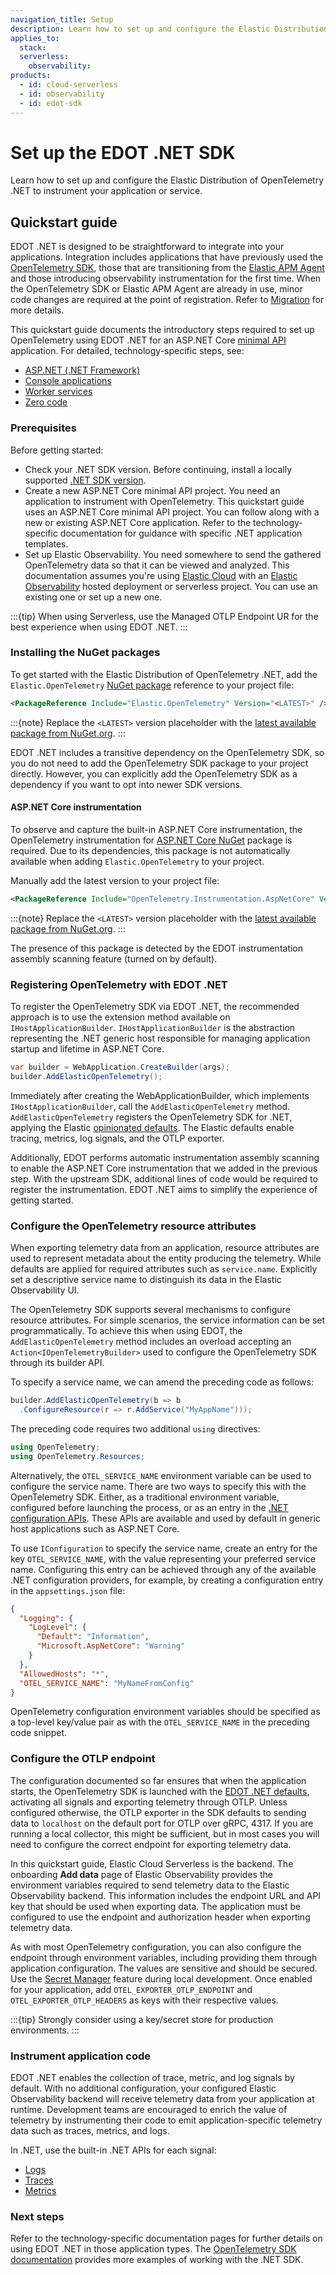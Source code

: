 ```yaml
---
navigation_title: Setup
description: Learn how to set up and configure the Elastic Distribution of OpenTelemetry .NET to instrument your application or service.
applies_to:
  stack:
  serverless:
    observability:
products:
  - id: cloud-serverless
  - id: observability
  - id: edot-sdk
---
```


# Set up the EDOT .NET SDK

Learn how to set up and configure the Elastic Distribution of OpenTelemetry .NET to instrument your application or service.

## Quickstart guide

EDOT .NET is designed to be straightforward to integrate into your applications. Integration includes applications that have previously used the [OpenTelemetry SDK](https://opentelemetry.io/docs/languages/net/), those that are transitioning from the [Elastic APM Agent](https://www.elastic.co/guide/en/apm/agent/dotnet/current/index.html) and those introducing observability instrumentation for the first time. When the OpenTelemetry SDK or Elastic APM Agent are already in use, minor code changes are required at the point of registration. Refer to [Migration](../migration.md) for more details.

This quickstart guide documents the introductory steps required to set up OpenTelemetry using EDOT .NET for an ASP.NET Core 
[minimal API](https://learn.microsoft.com/aspnet/core/fundamentals/minimal-apis) application. For detailed, technology-specific steps, see:

* [ASP.NET (.NET Framework)](./aspnet.md)
* [Console applications](./console.md)
* [Worker services](./worker-services.md)
* [Zero code](./zero-code.md)

### Prerequisites

Before getting started:

* Check your .NET SDK version. Before continuing, install a locally supported [.NET SDK version](https://dotnet.microsoft.com/en-us/download/dotnet).
* Create a new ASP.NET Core minimal API project. You need an application to instrument with OpenTelemetry. This quickstart guide uses an ASP.NET Core minimal API project. You can follow along with a new or existing ASP.NET Core application. Refer to the technology-specific documentation for guidance with specific .NET application templates. 
* Set up Elastic Observability. You need somewhere to send the gathered OpenTelemetry data so that it can be viewed and analyzed. This documentation assumes you're using [Elastic Cloud](https://www.elastic.co/cloud) with an [Elastic Observability](https://www.elastic.co/observability) hosted deployment or serverless project. You can use an existing one or set up a new one.

:::{tip}
When using Serverless, use the Managed OTLP Endpoint UR for the best experience when using EDOT .NET.
:::

### Installing the NuGet packages

To get started with the Elastic Distribution of OpenTelemetry .NET, add the `Elastic.OpenTelemetry` [NuGet package](https://www.nuget.org/packages/Elastic.OpenTelemetry)
reference to your project file:

```xml
<PackageReference Include="Elastic.OpenTelemetry" Version="<LATEST>" />
```

:::{note}
Replace the `<LATEST>` version placeholder with the [latest available package from NuGet.org](https://www.nuget.org/packages/Elastic.OpenTelemetry).
:::

EDOT .NET includes a transitive dependency on the OpenTelemetry SDK, so you do not need to add the OpenTelemetry SDK package to your project directly. However,
you can explicitly add the OpenTelemetry SDK as a dependency if you want to opt into newer SDK versions.

#### ASP.NET Core instrumentation

To observe and capture the built-in ASP.NET Core instrumentation, the OpenTelemetry instrumentation for [ASP.NET Core NuGet](https://www.nuget.org/packages/OpenTelemetry.Instrumentation.AspNetCore) package is required. Due to its dependencies, this package is not automatically available when adding `Elastic.OpenTelemetry` to your project.

Manually add the latest version to your project file:

```xml
<PackageReference Include="OpenTelemetry.Instrumentation.AspNetCore" Version="<LATEST>" />
```

:::{note}
Replace the `<LATEST>` version placeholder with the [latest available package from NuGet.org](https://www.nuget.org/packages/OpenTelemetry.Instrumentation.AspNetCore).
:::

The presence of this package is detected by the EDOT instrumentation assembly scanning feature (turned on by default).

### Registering OpenTelemetry with EDOT .NET

To register the OpenTelemetry SDK via EDOT .NET, the recommended approach is to use the extension method available on `IHostApplicationBuilder`. `IHostApplicationBuilder` is the abstraction representing the .NET generic host responsible for managing application startup and lifetime in ASP.NET Core.

```csharp
var builder = WebApplication.CreateBuilder(args);
builder.AddElasticOpenTelemetry();
```

Immediately after creating the WebApplicationBuilder, which implements `IHostApplicationBuilder`, call the `AddElasticOpenTelemetry` method. `AddElasticOpenTelemetry` registers the OpenTelemetry SDK for .NET, applying the Elastic [opinionated defaults](./edot-defaults.md). The Elastic defaults enable tracing, metrics, log signals, and the OTLP exporter.

Additionally, EDOT performs automatic instrumentation assembly scanning to enable the ASP.NET Core instrumentation that we added in the previous step. With the upstream SDK, additional lines of code would be required to register the instrumentation. EDOT .NET aims to simplify the experience of getting started.

### Configure the OpenTelemetry resource attributes

When exporting telemetry data from an application, resource attributes are used to represent metadata about the entity producing the telemetry. While defaults are applied for required attributes such as `service.name`. Explicitly set a descriptive service name to distinguish its data in the Elastic Observability UI.

The OpenTelemetry SDK supports several mechanisms to configure resource attributes. For simple scenarios, the service information can be set programmatically. To achieve this when using EDOT, the `AddElasticOpenTelemetry` method includes an overload accepting an `Action<IOpenTelemetryBuilder>` used to configure the OpenTelemetry SDK through its builder API.

To specify a service name, we can amend the preceding code as follows:

```csharp
builder.AddElasticOpenTelemetry(b => b
  .ConfigureResource(r => r.AddService("MyAppName")));
```

The preceding code requires two additional `using` directives:

```csharp
using OpenTelemetry;
using OpenTelemetry.Resources;
```

Alternatively, the `OTEL_SERVICE_NAME` environment variable can be used to configure the service name. There are two ways to specify this with the OpenTelemetry SDK. Either, as a traditional environment variable, configured before launching the process, or as an entry in the [.NET configuration APIs](https://learn.microsoft.com/dotnet/core/extensions/configuration). These APIs are available and used by default in generic host applications such as ASP.NET Core.

To use `IConfiguration` to specify the service name, create an entry for the key `OTEL_SERVICE_NAME`, with the value representing your preferred service name. Configuring this entry can be achieved through any of the available .NET configuration providers, for example, by creating a configuration entry in the `appsettings.json` file:

```json
{
  "Logging": {
    "LogLevel": {
      "Default": "Information",
      "Microsoft.AspNetCore": "Warning"
    }
  },
  "AllowedHosts": "*",
  "OTEL_SERVICE_NAME": "MyNameFromConfig"
}
```

OpenTelemetry configuration environment variables should be specified as a top-level key/value pair as with the `OTEL_SERVICE_NAME` in the preceding code snippet.

### Configure the OTLP endpoint

The configuration documented so far ensures that when the application starts, the OpenTelemetry SDK is launched with the [EDOT .NET defaults](./edot-defaults.md), activating all signals and exporting telemetry through OTLP. Unless configured otherwise, the OTLP exporter in the SDK defaults to sending data to `localhost` on the default port for OTLP over gRPC, 4317. If you are running a local collector, this might be sufficient, but in most cases you will need to configure the correct endpoint for exporting telemetry data.

In this quickstart guide, Elastic Cloud Serverless is the backend. The onboarding **Add data** page of Elastic Observability provides the environment variables required to send telemetry data to the Elastic Observability backend. This information includes the endpoint URL and API key that should be used when exporting data. The application must be configured to use the endpoint and authorization header when exporting telemetry data.

As with most OpenTelemetry configuration, you can also configure the endpoint through environment variables, including providing them through application configuration. The values are sensitive and should be secured. Use the [Secret Manager](https://learn.microsoft.com/aspnet/core/security/app-secrets) feature during local development. Once enabled
for your application, add `OTEL_EXPORTER_OTLP_ENDPOINT` and `OTEL_EXPORTER_OTLP_HEADERS` as keys with their respective values.

:::{tip}
Strongly consider using a key/secret store for production environments.
:::

### Instrument application code

EDOT .NET enables the collection of trace, metric, and log signals by default. With no additional configuration, your configured Elastic Observability backend will receive telemetry data from your application at runtime. Development teams are encouraged to enrich the value of telemetry by instrumenting their code to emit application-specific telemetry data such as traces, metrics, and logs. 

In .NET, use the built-in .NET APIs for each signal:

- [Logs](https://learn.microsoft.com/dotnet/core/extensions/logging)
- [Traces](https://learn.microsoft.com/dotnet/core/diagnostics/distributed-tracing-instrumentation-walkthroughs)
- [Metrics](https://learn.microsoft.com/dotnet/core/diagnostics/metrics-instrumentation)

### Next steps

Refer to the technology-specific documentation pages for further details on using EDOT .NET in those application types. The [OpenTelemetry SDK documentation](https://opentelemetry.io/docs/languages/net/getting-started/) provides more examples of working with the .NET SDK.